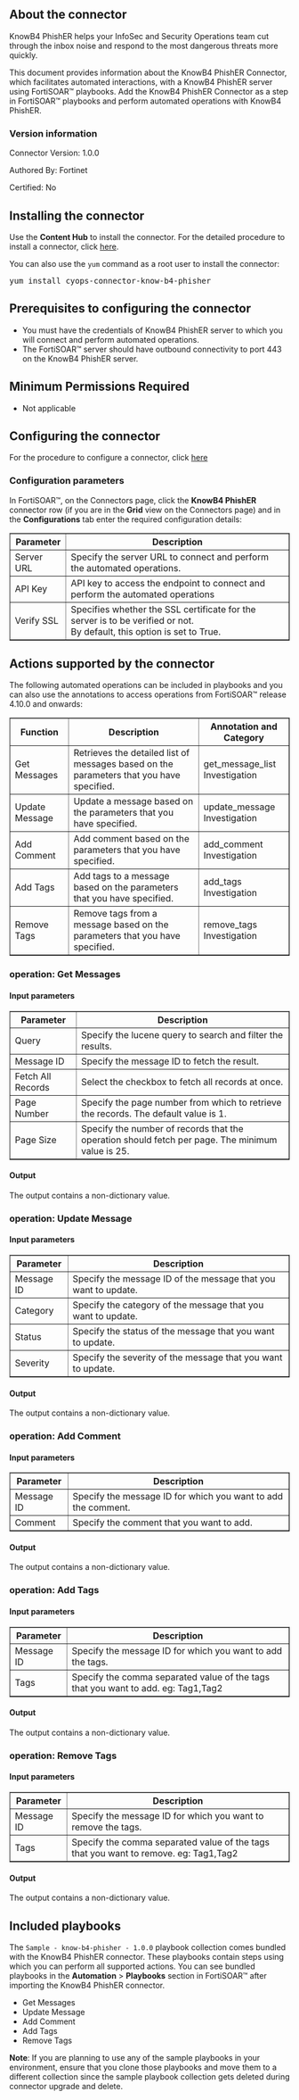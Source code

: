 ## About the connector
KnowB4 PhishER helps your InfoSec and Security Operations team cut through the inbox noise and respond to the most dangerous threats more quickly.
<p>This document provides information about the KnowB4 PhishER Connector, which facilitates automated interactions, with a KnowB4 PhishER server using FortiSOAR&trade; playbooks. Add the KnowB4 PhishER Connector as a step in FortiSOAR&trade; playbooks and perform automated operations with KnowB4 PhishER.</p>

### Version information

Connector Version: 1.0.0


Authored By: Fortinet

Certified: No
## Installing the connector
<p>Use the <strong>Content Hub</strong> to install the connector. For the detailed procedure to install a connector, click <a href="https://docs.fortinet.com/document/fortisoar/0.0.0/installing-a-connector/1/installing-a-connector" target="_top">here</a>.</p><p>You can also use the <code>yum</code> command as a root user to install the connector:</p>
<pre>yum install cyops-connector-know-b4-phisher</pre>

## Prerequisites to configuring the connector
- You must have the credentials of KnowB4 PhishER server to which you will connect and perform automated operations.
- The FortiSOAR&trade; server should have outbound connectivity to port 443 on the KnowB4 PhishER server.

## Minimum Permissions Required
- Not applicable

## Configuring the connector
For the procedure to configure a connector, click [here](https://docs.fortinet.com/document/fortisoar/0.0.0/configuring-a-connector/1/configuring-a-connector)
### Configuration parameters
<p>In FortiSOAR&trade;, on the Connectors page, click the <strong>KnowB4 PhishER</strong> connector row (if you are in the <strong>Grid</strong> view on the Connectors page) and in the <strong>Configurations</strong> tab enter the required configuration details:</p>
<table border=1><thead><tr><th>Parameter</th><th>Description</th></tr></thead><tbody><tr><td>Server URL</td><td>Specify the server URL to connect and perform the automated operations.
</td>
</tr><tr><td>API Key</td><td>API key to access the endpoint to connect and perform the automated operations
</td>
</tr><tr><td>Verify SSL</td><td>Specifies whether the SSL certificate for the server is to be verified or not. <br/>By default, this option is set to True.</td></tr>
</tbody></table>

## Actions supported by the connector
The following automated operations can be included in playbooks and you can also use the annotations to access operations from FortiSOAR&trade; release 4.10.0 and onwards:
<table border=1><thead><tr><th>Function</th><th>Description</th><th>Annotation and Category</th></tr></thead><tbody><tr><td>Get Messages</td><td>Retrieves the detailed list of messages based on the parameters that you have specified.</td><td>get_message_list <br/>Investigation</td></tr>
<tr><td>Update Message</td><td>Update a message based on the parameters that you have specified.</td><td>update_message <br/>Investigation</td></tr>
<tr><td>Add Comment</td><td>Add comment based on the parameters that you have specified.</td><td>add_comment <br/>Investigation</td></tr>
<tr><td>Add Tags</td><td>Add tags to a message based on the parameters that you have specified.</td><td>add_tags <br/>Investigation</td></tr>
<tr><td>Remove Tags</td><td>Remove tags from a message based on the parameters that you have specified.</td><td>remove_tags <br/>Investigation</td></tr>
</tbody></table>

### operation: Get Messages
#### Input parameters
<table border=1><thead><tr><th>Parameter</th><th>Description</th></tr></thead><tbody><tr><td>Query</td><td>Specify the lucene query to search and filter the results.
</td></tr><tr><td>Message ID</td><td>Specify the message ID to fetch the result.
</td></tr><tr><td>Fetch All Records</td><td>Select the checkbox to fetch all records at once.
</td></tr><tr><td>Page Number</td><td>Specify the page number from which to retrieve the records. The default value is 1.
</td></tr><tr><td>Page Size</td><td>Specify the number of records that the operation should fetch per page. The minimum value is 25.
</td></tr></tbody></table>

#### Output

 The output contains a non-dictionary value.
### operation: Update Message
#### Input parameters
<table border=1><thead><tr><th>Parameter</th><th>Description</th></tr></thead><tbody><tr><td>Message ID</td><td>Specify the message ID of the message that you want to update.
</td></tr><tr><td>Category</td><td>Specify the category of the message that you want to update.
</td></tr><tr><td>Status</td><td>Specify the status of the message that you want to update.
</td></tr><tr><td>Severity</td><td>Specify the severity of the message that you want to update.
</td></tr></tbody></table>

#### Output

 The output contains a non-dictionary value.
### operation: Add Comment
#### Input parameters
<table border=1><thead><tr><th>Parameter</th><th>Description</th></tr></thead><tbody><tr><td>Message ID</td><td>Specify the message ID for which you want to add the comment.
</td></tr><tr><td>Comment</td><td>Specify the comment that you want to add.
</td></tr></tbody></table>

#### Output

 The output contains a non-dictionary value.
### operation: Add Tags
#### Input parameters
<table border=1><thead><tr><th>Parameter</th><th>Description</th></tr></thead><tbody><tr><td>Message ID</td><td>Specify the message ID for which you want to add the tags.
</td></tr><tr><td>Tags</td><td>Specify the comma separated value of the tags that you want to add. eg: Tag1,Tag2
</td></tr></tbody></table>

#### Output

 The output contains a non-dictionary value.
### operation: Remove Tags
#### Input parameters
<table border=1><thead><tr><th>Parameter</th><th>Description</th></tr></thead><tbody><tr><td>Message ID</td><td>Specify the message ID for which you want to remove the tags.
</td></tr><tr><td>Tags</td><td>Specify the comma separated value of the tags that you want to remove. eg: Tag1,Tag2
</td></tr></tbody></table>

#### Output

 The output contains a non-dictionary value.
## Included playbooks
The `Sample - know-b4-phisher - 1.0.0` playbook collection comes bundled with the KnowB4 PhishER connector. These playbooks contain steps using which you can perform all supported actions. You can see bundled playbooks in the **Automation** > **Playbooks** section in FortiSOAR&trade; after importing the KnowB4 PhishER connector.

- Get Messages
- Update Message
- Add Comment
- Add Tags
- Remove Tags

**Note**: If you are planning to use any of the sample playbooks in your environment, ensure that you clone those playbooks and move them to a different collection since the sample playbook collection gets deleted during connector upgrade and delete.
